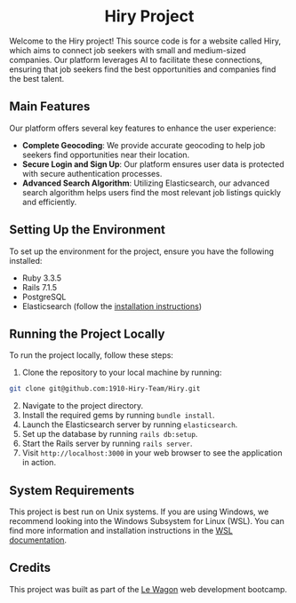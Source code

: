 <h1 align="center">Hiry Project</h1>

Welcome to the Hiry project! This source code is for a website called Hiry, which aims to connect job seekers with small and medium-sized companies. Our platform leverages AI to facilitate these connections, ensuring that job seekers find the best opportunities and companies find the best talent.

## Main Features
Our platform offers several key features to enhance the user experience:

- **Complete Geocoding**: We provide accurate geocoding to help job seekers find opportunities near their location.
- **Secure Login and Sign Up**: Our platform ensures user data is protected with secure authentication processes.
- **Advanced Search Algorithm**: Utilizing Elasticsearch, our advanced search algorithm helps users find the most relevant job listings quickly and efficiently.

## Setting Up the Environment
To set up the environment for the project, ensure you have the following installed:
- Ruby 3.3.5
- Rails 7.1.5
- PostgreSQL
- Elasticsearch (follow the [installation instructions](https://www.elastic.co/guide/en/elasticsearch/reference/current/install-elasticsearch.html))

## Running the Project Locally
To run the project locally, follow these steps:
1. Clone the repository to your local machine by running:
  ```sh
  git clone git@github.com:1910-Hiry-Team/Hiry.git
  ```
2. Navigate to the project directory.
3. Install the required gems by running `bundle install`.
4. Launch the Elasticsearch server by running `elasticsearch`.
5. Set up the database by running `rails db:setup`.
6. Start the Rails server by running `rails server`.
7. Visit `http://localhost:3000` in your web browser to see the application in action.

## System Requirements
This project is best run on Unix systems. If you are using Windows, we recommend looking into the Windows Subsystem for Linux (WSL). You can find more information and installation instructions in the [WSL documentation](https://docs.microsoft.com/en-us/windows/wsl/install).

## Credits
This project was built as part of the [Le Wagon](https://www.lewagon.com) web development bootcamp.
